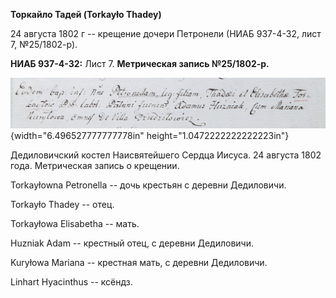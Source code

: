 **Торкайло Тадей (Torkayło Thadey)**

24 августа 1802 г -- крещение дочери Петронели (НИАБ 937-4-32, лист 7,
№25/1802-р).

**НИАБ 937-4-32:** Лист 7. **Метрическая запись №25/1802-р.**

![](./media/40a2fbbe02a5a60a75f7f60ce2c770665235a376.png){width="6.496527777777778in"
height="1.0472222222222223in"}

Дедиловичский костел Наисвятейшего Сердца Иисуса. 24 августа 1802 года.
Метрическая запись о крещении.

Torkayłowna Petronella -- дочь крестьян с деревни Дедиловичи.

Torkayło Thadey -- отец.

Torkayłowa Elisabetha -- мать.

Huzniak Adam -- крестный отец, с деревни Дедиловичи.

Kuryłowa Mariana -- крестная мать, с деревни Дедиловичи.

Linhart Hyacinthus -- ксёндз.
